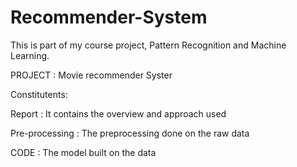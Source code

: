 # Recommender-System

This is part of my course project, Pattern Recognition and Machine Learning.

PROJECT : Movie recommender Syster

Constitutents:

Report : It contains the overview and approach used

Pre-processing : The preprocessing done on the raw data

CODE : The model built on the data
